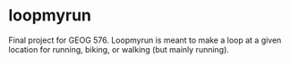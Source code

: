 # loopmyrun
Final project for GEOG 576. Loopmyrun is meant to make a loop at a given location for running, biking, or walking (but mainly running).
